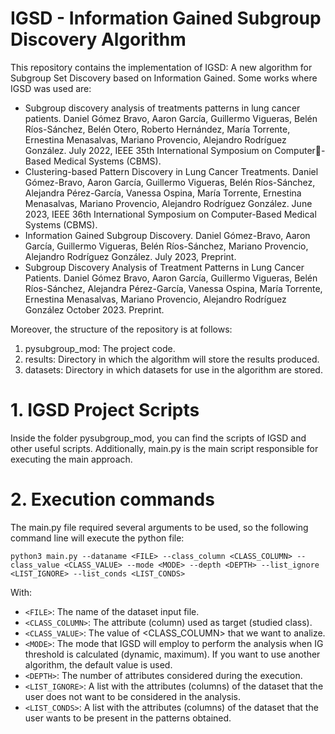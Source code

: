 # IGSD - Information Gained Subgroup Discovery Algorithm

This repository contains the implementation of IGSD: A new algorithm for Subgroup Set Discovery based on Information Gained. Some works where IGSD was used are:
* Subgroup discovery analysis of treatments patterns in lung cancer patients. Daniel Gómez Bravo, Aaron García, Guillermo Vigueras, Belén Ríos-Sánchez, Belén        Otero, Roberto Hernández, María Torrente, Ernestina Menasalvas, Mariano Provencio, Alejandro Rodríguez González. July 2022, IEEE 35th International Symposium on   Computer-Based Medical Systems (CBMS).
* Clustering-based Pattern Discovery in Lung Cancer Treatments. Daniel Gómez-Bravo, Aaron García, Guillermo Vigueras, Belén Ríos-Sánchez, Alejandra Pérez-García,    Vanessa Ospina, María Torrente, Ernestina Menasalvas, Mariano Provencio, Alejandro Rodríguez González. June 2023, IEEE 36th International Symposium on Computer-Based Medical Systems (CBMS).
* Information Gained Subgroup Discovery. Daniel Gómez-Bravo, Aaron García, Guillermo  Vigueras, Belén Ríos-Sánchez, Mariano Provencio, Alejandro Rodríguez           González. July 2023, Preprint.
* Subgroup Discovery Analysis of Treatment Patterns in Lung Cancer Patients. Daniel Gómez Bravo, Aaron García, Guillermo Vigueras, Belén Ríos-Sánchez, Alejandra     Pérez-García, Vanessa Ospina, María Torrente, Ernestina Menasalvas, Mariano Provencio, Alejandro Rodríguez González October 2023. Preprint.

Moreover, the structure of the repository is at follows:

1. pysubgroup_mod: The project code.
2. results: Directory in which the algorithm will store the results produced.
3. datasets: Directory in which datasets for use in the algorithm are stored.

# 1. IGSD Project Scripts
Inside the folder pysubgroup_mod, you can find the scripts of IGSD and other useful scripts.
Additionally, main.py is the main script responsible for executing the main approach.

# 2. Execution commands
The main.py file required several arguments to be used, so the following command line will execute the python file:



```python3 main.py --dataname <FILE> --class_column <CLASS_COLUMN> --class_value <CLASS_VALUE> --mode <MODE> --depth <DEPTH> --list_ignore <LIST_IGNORE> --list_conds <LIST_CONDS>```


With:
* ```<FILE>```: The name of the dataset input file.
* ```<CLASS_COLUMN>```: The attribute (column) used as target (studied class).
* ```<CLASS_VALUE>```: The value of <CLASS_COLUMN> that we want to analize.
* ```<MODE>```: The mode that IGSD will employ to perform the analysis when IG threshold is calculated (dynamic, maximum). If you want to use another algorithm, the default value is used.
* ```<DEPTH>```: The number of attributes considered during the execution.
* ```<LIST_IGNORE>```: A list with the attributes (columns) of the dataset that the user does not want to be considered in the analysis.
* ```<LIST_CONDS>```: A list with the attributes (columns) of the dataset that the user wants to be present in the patterns obtained.


